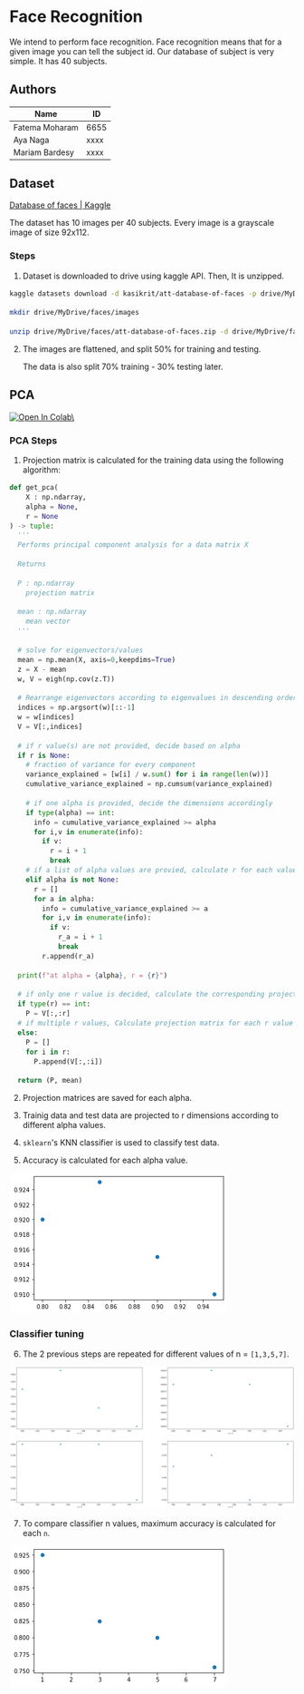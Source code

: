 # Face Recognition

We intend to perform face recognition. Face recognition means that for a given
image you can tell the subject id. Our database of subject is very simple. It has 40
subjects.

## Authors

| Name           | ID   |
| -------------- | ---- |
| Fatema Moharam | 6655 |
| Aya Naga       | xxxx |
| Mariam Bardesy | xxxx |

## Dataset

[Database of faces | Kaggle](https://www.kaggle.com/kasikrit/att-database-of-faces)

The dataset has 10 images per 40 subjects. Every image is a grayscale
image of size 92x112.

### Steps

1. Dataset is downloaded to drive using kaggle API. Then, It is unzipped.

```bash
kaggle datasets download -d kasikrit/att-database-of-faces -p drive/MyDrive/faces

mkdir drive/MyDrive/faces/images

unzip drive/MyDrive/faces/att-database-of-faces.zip -d drive/MyDrive/faces/images
```

2. The images are flattened, and split 50% for training and testing.

   The data is also split 70% training - 30% testing later.

## PCA

<a href="https://colab.research.google.com/github/moharamfatema/face-recognition-pca/blob/main/faces_pca.ipynb\" target="_parent\"><img src="https://colab.research.google.com/assets/colab-badge.svg\" alt="Open In Colab\"/></a>

### PCA Steps

1. Projection matrix is calculated for the training data using the following algorithm:

```python
def get_pca(
    X : np.ndarray,
    alpha = None,
    r = None
) -> tuple:
  '''
  Performs principal component analysis for a data matrix X

  Returns

  P : np.ndarray
    projection matrix

  mean : np.ndarray
    mean vector
  '''

  # solve for eigenvectors/values
  mean = np.mean(X, axis=0,keepdims=True)
  z = X - mean
  w, V = eigh(np.cov(z.T))

  # Rearrange eigenvectors according to eigenvalues in descending order
  indices = np.argsort(w)[::-1]
  w = w[indices]
  V = V[:,indices]

  # if r value(s) are not provided, decide based on alpha
  if r is None:
    # fraction of variance for every component
    variance_explained = [w[i] / w.sum() for i in range(len(w))]
    cumulative_variance_explained = np.cumsum(variance_explained)

    # if one alpha is provided, decide the dimensions accordingly
    if type(alpha) == int:
      info = cumulative_variance_explained >= alpha
      for i,v in enumerate(info):
        if v:
          r = i + 1
          break
    # if a list of alpha values are provied, calculate r for each value
    elif alpha is not None:
      r = []
      for a in alpha:
        info = cumulative_variance_explained >= a
        for i,v in enumerate(info):
          if v:
            r_a = i + 1
            break
        r.append(r_a)

  print(f"at alpha = {alpha}, r = {r}")

  # if only one r value is decided, calculate the corresponding projection matrix
  if type(r) == int:
    P = V[:,:r]
  # if multiple r values, Calculate projection matrix for each r value
  else:
    P = []
    for i in r:
      P.append(V[:,:i])

  return (P, mean)
```

2. Projection matrices are saved for each alpha.

3. Trainig data and test data are projected to r dimensions according to different alpha values.

4. `sklearn`'s KNN classifier is used to classify test data.

5. Accuracy is calculated for each alpha value.

![Accuracy plot](img/pca-n%3D1.png)

### Classifier tuning

6. The 2 previous steps are repeated for different values of n = `[1,3,5,7]`.

![Accuracy plot for all n values](img/pca-all.png)

7. To compare classifier n values, maximum accuracy is calculated for each `n`.

![Maximum accuracy plot](img/pca-max.png)
